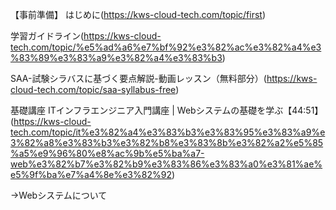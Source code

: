 【事前準備】
はじめに(https://kws-cloud-tech.com/topic/first)

学習ガイドライン(https://kws-cloud-tech.com/topic/%e5%ad%a6%e7%bf%92%e3%82%ac%e3%82%a4%e3%83%89%e3%83%a9%e3%82%a4%e3%83%b3)

SAA-試験シラバスに基づく要点解説-動画レッスン（無料部分）(https://kws-cloud-tech.com/topic/saa-syllabus-free)

基礎講座
ITインフラエンジニア入門講座 | Webシステムの基礎を学ぶ【44:51】(https://kws-cloud-tech.com/topic/it%e3%82%a4%e3%83%b3%e3%83%95%e3%83%a9%e3%82%a8%e3%83%b3%e3%82%b8%e3%83%8b%e3%82%a2%e5%85%a5%e9%96%80%e8%ac%9b%e5%ba%a7-web%e3%82%b7%e3%82%b9%e3%83%86%e3%83%a0%e3%81%ae%e5%9f%ba%e7%a4%8e%e3%82%92)

→Webシステムについて
